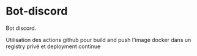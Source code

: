 # Bot-discord
Bot discord.

Utilisation des actions github pour build and push l'image docker dans un registry privé et deployment continue

